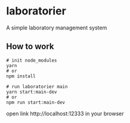 # laboratorier
A simple laboratory management system

## How to work

```shell
# init node_modules
yarn
# or
npm install

# run laboratorier main
yarn start:main-dev
# or
npm run start:main-dev
```

open link http://localhost:12333 in your browser
